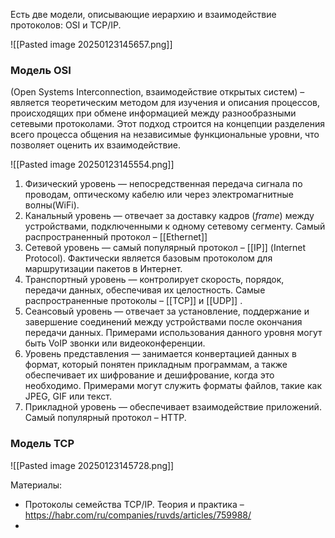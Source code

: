 Есть две модели, описывающие иерархию и взаимодействие протоколов: OSI и TCP/IP.

![[Pasted image 20250123145657.png]]
### Модель OSI
(Open Systems Interconnection, взаимодействие открытых систем) – является теоретическим методом для изучения и описания процессов, происходящих при обмене информацией между разнообразными сетевыми протоколами. Этот подход строится на концепции разделения всего процесса общения на независимые функциональные уровни, что позволяет оценить их взаимодействие.

![[Pasted image 20250123145554.png]]

1. Физический уровень — непосредственная передача сигнала по проводам, оптическому кабелю или через электромагнитные волны(WiFi).
2. Канальный уровень — отвечает за доставку кадров (_frame_) между устройствами, подключенными к одному сетевому сегменту. Самый распространенный протокол – [[Ethernet]]
3. Сетевой уровень — самый популярный протокол – [[IP]] (Internet Protocol). Фактически является базовым протоколом для маршрутизации пакетов в Интернет.
4. Транспортный уровень — контролирует скорость, порядок, передачи данных, обеспечивая их целостность. Самые распространенные протоколы – [[TCP]] и [[UDP]] .   
5. Сеансовый уровень — отвечает за установление, поддержание и завершение соединений между устройствами после окончания передачи данных. Примерами использования данного уровня могут быть VoIP звонки или видеоконференции. 
6. Уровень представления — занимается конвертацией данных в формат, который понятен прикладным программам, а также обеспечивает их шифрование и дешифрование, когда это необходимо. Примерами могут служить форматы файлов, такие как JPEG, GIF или текст.    
7. Прикладной уровень — обеспечивает взаимодействие приложений. Самый популярный протокол – HTTP.

### Модель TCP

![[Pasted image 20250123145728.png]]

Материалы:
- Протоколы семейства TCP/IP. Теория и практика – https://habr.com/ru/companies/ruvds/articles/759988/
- 